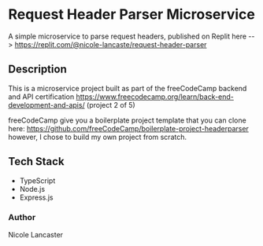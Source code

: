 # Request Header Parser Microservice

A simple microservice to parse request headers, published on Replit here --> https://replit.com/@nicole-lancaste/request-header-parser

## Description
This is a microservice project built as part of the freeCodeCamp backend and API certification https://www.freecodecamp.org/learn/back-end-development-and-apis/ (project 2 of 5)

freeCodeCamp give you a boilerplate project template that you can clone here: https://github.com/freeCodeCamp/boilerplate-project-headerparser 
however, I chose to build my own project from scratch.

## Tech Stack
- TypeScript
- Node.js
- Express.js

### Author
Nicole Lancaster
